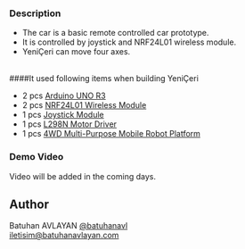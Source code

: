 

### Description 
* The car is a basic remote controlled car prototype. 
* It is controlled by joystick and  NRF24L01 wireless module.
* YeniÇeri can move four axes. <br /> <br />

####It used following items when building YeniÇeri <br />
* 2 pcs [Arduino UNO R3](http://www.robotistan.com/arama?B=Arama&Kid=T%C3%9CM+KATEGOR%C4%B0LERDE&q=arduino+uno)
* 2 pcs [NRF24L01 Wireless Module](http://www.robotistan.com/wireless-nrf24l01-24ghz-transceiver-modul-24ghz-alici-verici-modul-1)
* 1 pcs [Joystick Module](http://www.robotistan.com/2-eksenli-joystick-karti)
* 1 pcs [L298N Motor Driver](http://www.robotistan.com/l298n-voltaj-regulatorlu-cift-motor-surucu-karti)
* 1 pcs [4WD Multi-Purpose Mobile Robot Platform](http://www.robotistan.com/4wd-cok-amacli-mobil-robot-platformu-seffaf)

### Demo Video
Video will be added in the coming days.

## Author
Batuhan AVLAYAN [@batuhanavl](https://twitter.com/batuhanavl)<br />
iletisim@batuhanavlayan.com
